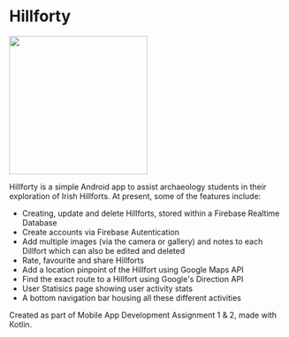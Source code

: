 # Hillforty

<img src="https://i.imgur.com/9AWYOKL.png" width="250">


Hillforty is a simple Android app to assist archaeology students in their exploration of Irish Hillforts.
At present, some of the features include:
- Creating, update and delete Hillforts, stored within a Firebase Realtime Database
- Create accounts via Firebase Autentication
- Add multiple images (via the camera or gallery) and notes to each Dillfort which can also be edited and deleted
- Rate, favourite and share Hillforts
- Add a location pinpoint of the Hillfort using Google Maps API
- Find the exact route to a Hillfort using Google's Direction API
- User Statisics page showing user activity stats
- A bottom navigation bar housing all these different activities

Created as part of Mobile App Development Assignment 1 & 2, made with Kotlin.
